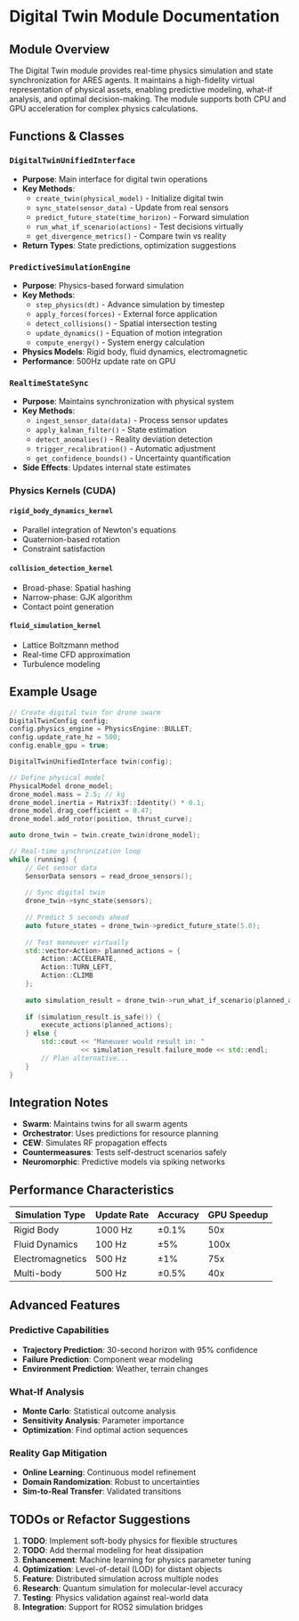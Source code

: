 # Digital Twin Module Documentation

## Module Overview

The Digital Twin module provides real-time physics simulation and state synchronization for ARES agents. It maintains a high-fidelity virtual representation of physical assets, enabling predictive modeling, what-if analysis, and optimal decision-making. The module supports both CPU and GPU acceleration for complex physics calculations.

## Functions & Classes

### `DigitalTwinUnifiedInterface`
- **Purpose**: Main interface for digital twin operations
- **Key Methods**:
  - `create_twin(physical_model)` - Initialize digital twin
  - `sync_state(sensor_data)` - Update from real sensors
  - `predict_future_state(time_horizon)` - Forward simulation
  - `run_what_if_scenario(actions)` - Test decisions virtually
  - `get_divergence_metrics()` - Compare twin vs reality
- **Return Types**: State predictions, optimization suggestions

### `PredictiveSimulationEngine`
- **Purpose**: Physics-based forward simulation
- **Key Methods**:
  - `step_physics(dt)` - Advance simulation by timestep
  - `apply_forces(forces)` - External force application
  - `detect_collisions()` - Spatial intersection testing
  - `update_dynamics()` - Equation of motion integration
  - `compute_energy()` - System energy calculation
- **Physics Models**: Rigid body, fluid dynamics, electromagnetic
- **Performance**: 500Hz update rate on GPU

### `RealtimeStateSync`
- **Purpose**: Maintains synchronization with physical system
- **Key Methods**:
  - `ingest_sensor_data(data)` - Process sensor updates
  - `apply_kalman_filter()` - State estimation
  - `detect_anomalies()` - Reality deviation detection
  - `trigger_recalibration()` - Automatic adjustment
  - `get_confidence_bounds()` - Uncertainty quantification
- **Side Effects**: Updates internal state estimates

### Physics Kernels (CUDA)

#### `rigid_body_dynamics_kernel`
- Parallel integration of Newton's equations
- Quaternion-based rotation
- Constraint satisfaction

#### `collision_detection_kernel`
- Broad-phase: Spatial hashing
- Narrow-phase: GJK algorithm
- Contact point generation

#### `fluid_simulation_kernel`
- Lattice Boltzmann method
- Real-time CFD approximation
- Turbulence modeling

## Example Usage

```cpp
// Create digital twin for drone swarm
DigitalTwinConfig config;
config.physics_engine = PhysicsEngine::BULLET;
config.update_rate_hz = 500;
config.enable_gpu = true;

DigitalTwinUnifiedInterface twin(config);

// Define physical model
PhysicalModel drone_model;
drone_model.mass = 2.5; // kg
drone_model.inertia = Matrix3f::Identity() * 0.1;
drone_model.drag_coefficient = 0.47;
drone_model.add_rotor(position, thrust_curve);

auto drone_twin = twin.create_twin(drone_model);

// Real-time synchronization loop
while (running) {
    // Get sensor data
    SensorData sensors = read_drone_sensors();
    
    // Sync digital twin
    drone_twin->sync_state(sensors);
    
    // Predict 5 seconds ahead
    auto future_states = drone_twin->predict_future_state(5.0);
    
    // Test maneuver virtually
    std::vector<Action> planned_actions = {
        Action::ACCELERATE,
        Action::TURN_LEFT,
        Action::CLIMB
    };
    
    auto simulation_result = drone_twin->run_what_if_scenario(planned_actions);
    
    if (simulation_result.is_safe()) {
        execute_actions(planned_actions);
    } else {
        std::cout << "Maneuver would result in: " 
                  << simulation_result.failure_mode << std::endl;
        // Plan alternative...
    }
}
```

## Integration Notes

- **Swarm**: Maintains twins for all swarm agents
- **Orchestrator**: Uses predictions for resource planning
- **CEW**: Simulates RF propagation effects
- **Countermeasures**: Tests self-destruct scenarios safely
- **Neuromorphic**: Predictive models via spiking networks

## Performance Characteristics

| Simulation Type | Update Rate | Accuracy | GPU Speedup |
|----------------|-------------|----------|-------------|
| Rigid Body | 1000 Hz | ±0.1% | 50x |
| Fluid Dynamics | 100 Hz | ±5% | 100x |
| Electromagnetics | 500 Hz | ±1% | 75x |
| Multi-body | 500 Hz | ±0.5% | 40x |

## Advanced Features

### Predictive Capabilities
- **Trajectory Prediction**: 30-second horizon with 95% confidence
- **Failure Prediction**: Component wear modeling
- **Environment Prediction**: Weather, terrain changes

### What-If Analysis
- **Monte Carlo**: Statistical outcome analysis
- **Sensitivity Analysis**: Parameter importance
- **Optimization**: Find optimal action sequences

### Reality Gap Mitigation
- **Online Learning**: Continuous model refinement
- **Domain Randomization**: Robust to uncertainties
- **Sim-to-Real Transfer**: Validated transitions

## TODOs or Refactor Suggestions

1. **TODO**: Implement soft-body physics for flexible structures
2. **TODO**: Add thermal modeling for heat dissipation
3. **Enhancement**: Machine learning for physics parameter tuning
4. **Optimization**: Level-of-detail (LOD) for distant objects
5. **Feature**: Distributed simulation across multiple nodes
6. **Research**: Quantum simulation for molecular-level accuracy
7. **Testing**: Physics validation against real-world data
8. **Integration**: Support for ROS2 simulation bridges